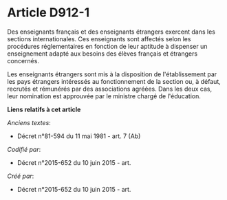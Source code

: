 # Article D912-1

Des enseignants français et des enseignants étrangers exercent dans les sections internationales. Ces enseignants sont
affectés selon les procédures réglementaires en fonction de leur aptitude à dispenser un enseignement adapté aux besoins des
élèves français et étrangers concernés.

Les enseignants étrangers sont mis à la disposition de l'établissement par les pays étrangers intéressés au fonctionnement de
la section ou, à défaut, recrutés et rémunérés par des associations agréées. Dans les deux cas, leur nomination est approuvée
par le ministre chargé de l'éducation.

**Liens relatifs à cet article**

_Anciens textes_:

  - Décret n°81-594 du 11 mai 1981 - art. 7 (Ab)

_Codifié par_:

  - Décret n°2015-652 du 10 juin 2015 - art.

_Créé par_:

  - Décret n°2015-652 du 10 juin 2015 - art.
